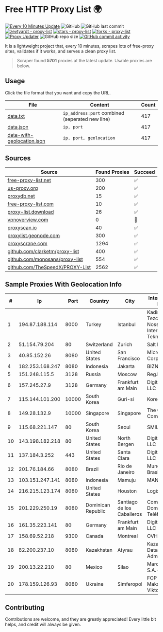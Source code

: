 
# Free HTTP Proxy List 🌍

[![Every 10 Minutes Update](https://github.com/mertguvencli/http-proxy-list/actions/workflows/main.yml/badge.svg?branch=main)](https://github.com/mertguvencli/http-proxy-list/actions/workflows/main.yml)
![GitHub](https://img.shields.io/github/license/mertguvencli/http-proxy-list)
![GitHub last commit](https://img.shields.io/github/last-commit/mertguvencli/http-proxy-list)
[![zevtyardt - proxy-list](https://img.shields.io/static/v1?label=zevtyardt&message=proxy-list&color=blue&logo=github)](https://github.com/zevtyardt/proxy-list "Go to GitHub repo")
[![stars - proxy-list](https://img.shields.io/github/stars/zevtyardt/proxy-list?style=social)](https://github.com/zevtyardt/proxy-list)
[![forks - proxy-list](https://img.shields.io/github/forks/zevtyardt/proxy-list?style=social)](https://github.com/zevtyardt/proxy-list)
[![Proxy Updater](https://github.com/zevtyardt/proxy-list/workflows/Proxy%20Updater/badge.svg)](https://github.com/zevtyardt/proxy-list/actions?query=workflow:"Proxy+Updater")
![GitHub repo size](https://img.shields.io/github/repo-size/zevtyardt/proxy-list)
[![GitHub commit activity](https://img.shields.io/github/commit-activity/m/zevtyardt/proxy-list?logo=commits)](https://github.com/zevtyardt/proxy-list/commits/main)

It is a lightweight project that, every 10 minutes, scrapes lots of free-proxy sites, validates if it works, and serves a clean proxy list.

> Scraper found **5701** proxies at the latest update. Usable proxies are below.

## Usage

Click the file format that you want and copy the URL.

|File|Content|Count|
|----|-------|-----|
|[data.txt](https://raw.githubusercontent.com/mertguvencli/http-proxy-list/main/proxy-list/data.txt)|`ip_address:port` combined (seperated new line)|417|
|[data.json](https://raw.githubusercontent.com/mertguvencli/http-proxy-list/main/proxy-list/data.json)|`ip, port`|417|
|[data-with-geolocation.json](https://raw.githubusercontent.com/mertguvencli/http-proxy-list/main/proxy-list/data-with-geolocation.json)|`ip, port, geolocation`|417|

## Sources

|Source|Found Proxies|Succeed|
|------|-------------|-------|
|[free-proxy-list.net](https://free-proxy-list.net)|300|✅|
|[us-proxy.org](https://www.us-proxy.org)|200|✅|
|[proxydb.net](http://proxydb.net)|15|✅|
|[free-proxy-list.com](https://free-proxy-list.com/?page=&port=&type%5B%5D=http&type%5B%5D=https&up_time=0&search=Search)|10|✅|
|[proxy-list.download](https://www.proxy-list.download/HTTP)|26|✅|
|[vpnoverview.com](https://vpnoverview.com/privacy/anonymous-browsing/free-proxy-servers)|0|🚫|
|[proxyscan.io](https://www.proxyscan.io)|40|✅|
|[proxylist.geonode.com](https://proxylist.geonode.com/api/proxy-list?limit=300&page=1&sort_by=lastChecked&sort_type=desc&protocols=http,https)|300|✅|
|[proxyscrape.com](https://api.proxyscrape.com/v2/?request=displayproxies&protocol=http&timeout=10000&country=all&ssl=all&anonymity=all)|1294|✅|
|[github.com/clarketm/proxy-list](https://raw.githubusercontent.com/clarketm/proxy-list/master/proxy-list-raw.txt)|400|✅|
|[github.com/monosans/proxy-list](https://raw.githubusercontent.com/monosans/proxy-list/main/proxies/http.txt)|554|✅|
|[github.com/TheSpeedX/PROXY-List](https://raw.githubusercontent.com/TheSpeedX/PROXY-List/master/http.txt)|2562|✅|


## Sample Proxies With Geolocation Info

|#|Ip|Port|Country|City|Internet Service Provider|
|-|--|----|-------|----|-------------------------|
|1|194.87.188.114|8000|Turkey|Istanbul|Kadir Huseyin Tezcan Nosspeed Internet Teknolojileri|
|2|51.154.79.204|80|Switzerland|Zurich|Salt Mobile SA|
|3|40.85.152.26|8080|United States|San Francisco|Microsoft Corporation|
|4|182.253.168.247|8080|Indonesia|Jakarta|BIZNET|
|5|151.248.115.5|3128|Russia|Moscow|Reg.Ru|
|6|157.245.27.9|3128|Germany|Frankfurt am Main|DigitalOcean, LLC|
|7|115.144.101.200|10000|South Korea|Guri-si|Korea Telecom|
|8|149.28.132.9|10000|Singapore|Singapore|The Constant Company|
|9|115.68.221.147|80|South Korea|Seoul|SMILESERV|
|10|143.198.182.218|80|United States|North Bergen|DigitalOcean, LLC|
|11|137.184.3.252|443|United States|Santa Clara|DigitalOcean, LLC|
|12|201.76.184.66|8080|Brazil|Rio de Janeiro|Mundivox Do Brasil Ltda|
|13|103.151.247.141|8080|Indonesia|Mamuju|MANAKARRANET|
|14|216.215.123.174|8080|United States|Houston|Logix|
|15|201.229.250.19|8080|Dominican Republic|Santiago de los Caballeros|Compañía Dominicana de Teléfonos S. A.|
|16|161.35.223.141|80|Germany|Frankfurt am Main|DigitalOcean, LLC|
|17|158.69.52.218|9300|Canada|Montreal|OVH SAS|
|18|82.200.237.10|8080|Kazakhstan|Atyrau|Kazakhtelecom Data Network Administration|
|19|200.13.22.210|80|Mexico|Silao|Marcatel Com, S.A. de C.V.|
|20|178.159.126.93|8080|Ukraine|Simferopol|FOP Sinev Maksim Viktorovich|



## Contributing

Contributions are welcome, and they are greatly appreciated! Every
little bit helps, and credit will always be given.

